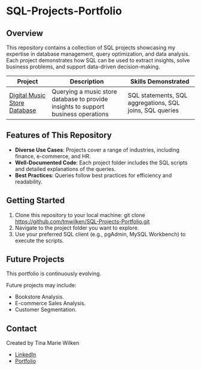 # SQL-Projects-Portfolio

## **Overview**
This repository contains a collection of SQL projects showcasing my expertise in database management, query optimization, and data analysis. Each project demonstrates how SQL can be used to extract insights, solve business problems, and support data-driven decision-making.

| **Project** | **Description** | **Skills Demonstrated** |
| ----------- | --------------- | ----------------------- |
| [Digital Music Store Database](https://github.com/tmwilken/SQL-Projects-Portfolio) | Querying a music store database to provide insights to support business operations | SQL statements, SQL aggregations, SQL joins, SQL queries |

## **Features of This Repository**
- **Diverse Use Cases**: Projects cover a range of industries, including finance, e-commerce, and HR.
- **Well-Documented Code**: Each project folder includes the SQL scripts and detailed explanations of the queries.
- **Best Practices**: Queries follow best practices for efficiency and readability.

## **Getting Started**
1. Clone this repository to your local machine: git clone https://github.com/tmwilken/SQL-Projects-Portfolio.git
2. Navigate to the project folder you want to explore.
3. Use your preferred SQL client (e.g., pgAdmin, MySQL Workbench) to execute the scripts.

## **Future Projects**
This portfolio is continuously evolving.

Future projects may include:
- Bookstore Analysis.
- E-commerce Sales Analysis.
- Customer Segmentation.

## **Contact**
Created by Tina Marie Wilken

- [LinkedIn](https://www.linkedin.com/in/tinamariewilken/)
- [Portfolio](https://github.com/tmwilken)

